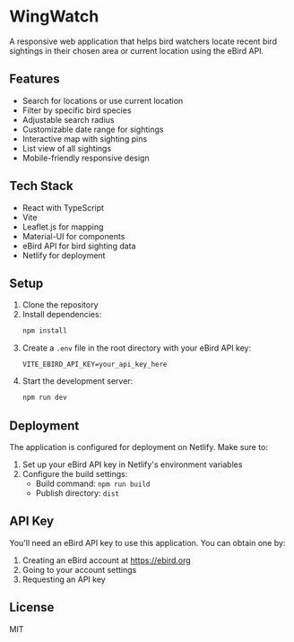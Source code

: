 # WingWatch

A responsive web application that helps bird watchers locate recent bird sightings in their chosen area or current location using the eBird API.

## Features

- Search for locations or use current location
- Filter by specific bird species
- Adjustable search radius
- Customizable date range for sightings
- Interactive map with sighting pins
- List view of all sightings
- Mobile-friendly responsive design

## Tech Stack

- React with TypeScript
- Vite
- Leaflet.js for mapping
- Material-UI for components
- eBird API for bird sighting data
- Netlify for deployment

## Setup

1. Clone the repository
2. Install dependencies:
   ```bash
   npm install
   ```
3. Create a `.env` file in the root directory with your eBird API key:
   ```
   VITE_EBIRD_API_KEY=your_api_key_here
   ```
4. Start the development server:
   ```bash
   npm run dev
   ```

## Deployment

The application is configured for deployment on Netlify. Make sure to:

1. Set up your eBird API key in Netlify's environment variables
2. Configure the build settings:
   - Build command: `npm run build`
   - Publish directory: `dist`

## API Key

You'll need an eBird API key to use this application. You can obtain one by:

1. Creating an eBird account at https://ebird.org
2. Going to your account settings
3. Requesting an API key

## License

MIT
